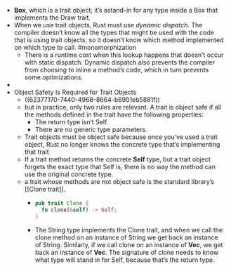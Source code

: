 - **Box<dyn Draw>**,  which is a trait object;  it’s astand-in for any type inside a Box that implements the Draw trait.
- When we use trait objects, Rust must use _dynamic dispatch_. The compiler doesn’t know all the types that might be used with the code that is using trait objects, so it doesn’t know which method implemented on which type to call. #monomorphization
	- There is a runtime cost when this lookup happens that doesn’t occur with static dispatch. Dynamic dispatch also prevents the compiler from choosing to inline a method’s code, which in turn prevents some optimizations.
-
- Object Safety Is Required for Trait Objects
	- ((62377170-7440-4968-8664-b6901eb5881f))
	- but in practice, only two rules are relevant. A trait is object safe if all the methods defined in the trait have the following properties:
	  * The return type isn’t Self. 
	  * There are no generic type parameters.
	- Trait objects must be object safe because once you’ve used a trait object, Rust no longer knows the concrete type that’s implementing that trait
	- If a trait method returns the concrete **Self** type, but a trait object forgets the exact type that Self is, there is no way the method can use the original concrete type.
	- a trait whose methods are not object safe is the standard library’s [[Clone trait]].
		- ```rust
		  pub trait Clone {
		    fn clone(&self) -> Self;
		  }
		  ```
		- The String type implements the Clone trait, and when we call the clone method on an instance of String we get back an instance of String. Similarly, if we call clone on an instance of **Vec<T>**, we get back an instance of **Vec<T>**. The signature of clone needs to know what type will stand in for Self, because that’s the return type.